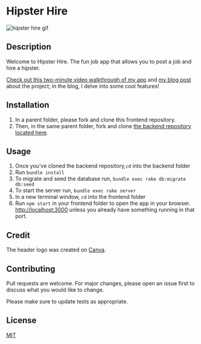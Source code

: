 # Hipster Hire
![hipster hire gif](https://i.makeagif.com/media/11-01-2022/LOLAoc.gif)

## Description
Welcome to Hipster Hire. The fun job app that allows you to post a job and hire a hipster. 

[Check out this two-minute video walkthrough of my app](https://youtu.be/S16O0Rn5WLo) and [my blog post](https://dev.to/laurentyson85/using-the-faker-gem-to-populate-your-database-5afe) about the project; in the blog, I delve into some cool features!


## Installation

1. In a parent folder, please fork and clone this frontend repository.
2. Then, in the same parent folder, fork and clone [the backend repository located here](https://github.com/laurentyson85/backend-hipster-hire). 


## Usage

1. Once you've cloned the backend repository,``cd`` into the backend folder
2. Run ``bundle install``
3. To migrate and seed the database run, ``bundle exec rake db:migrate db:seed``
4. To start the server run, ``bundle exec rake server``
6. In a new terminal window, ``cd`` into the frontend folder
7. Run ``npm start`` in your frontend folder to open the app in your browser. [http://localhost:3000](http://localhost:3000) unless you already have something running in that port. 


## Credit

The header logo was created on [Canva](https://www.canva.com/). 


## Contributing
Pull requests are welcome. For major changes, please open an issue first to discuss what you would like to change.

Please make sure to update tests as appropriate.


## License
[MIT](https://choosealicense.com/licenses/mit/)